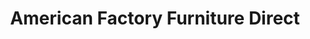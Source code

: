 ---
title: "American Factory Furniture Direct"
url: /indianapolis/american-factory-furniture-direct/
shop: furniture
---